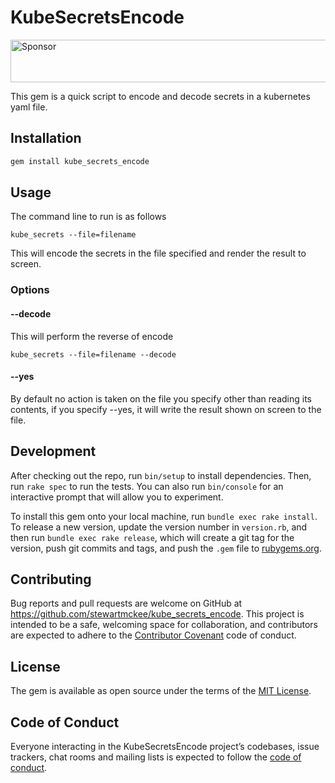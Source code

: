 # KubeSecretsEncode

<a target='_blank' rel='nofollow' href='https://app.codesponsor.io/link/Qr2oGXuncPZ4SKa8ABiA3QZn/stewartmckee/kube_secrets_encode'>
  <img alt='Sponsor' width='888' height='68' src='https://app.codesponsor.io/embed/Qr2oGXuncPZ4SKa8ABiA3QZn/stewartmckee/kube_secrets_encode.svg' />
</a>

This gem is a quick script to encode and decode secrets in a kubernetes yaml file.

## Installation

```bash
gem install kube_secrets_encode
```

## Usage

The command line to run is as follows

```
kube_secrets --file=filename
```

This will encode the secrets in the file specified and render the result to screen.

### Options

#### --decode

This will perform the reverse of encode

```
kube_secrets --file=filename --decode
```


#### --yes

By default no action is taken on the file you specify other than reading its contents, if you specify --yes, it will write the result shown on screen to the file.

## Development

After checking out the repo, run `bin/setup` to install dependencies. Then, run `rake spec` to run the tests. You can also run `bin/console` for an interactive prompt that will allow you to experiment.

To install this gem onto your local machine, run `bundle exec rake install`. To release a new version, update the version number in `version.rb`, and then run `bundle exec rake release`, which will create a git tag for the version, push git commits and tags, and push the `.gem` file to [rubygems.org](https://rubygems.org).

## Contributing

Bug reports and pull requests are welcome on GitHub at https://github.com/stewartmckee/kube_secrets_encode. This project is intended to be a safe, welcoming space for collaboration, and contributors are expected to adhere to the [Contributor Covenant](http://contributor-covenant.org) code of conduct.

## License

The gem is available as open source under the terms of the [MIT License](http://opensource.org/licenses/MIT).

## Code of Conduct

Everyone interacting in the KubeSecretsEncode project’s codebases, issue trackers, chat rooms and mailing lists is expected to follow the [code of conduct](https://github.com/stewartmckee/kube_secrets_encode/blob/master/CODE_OF_CONDUCT.md).
